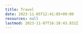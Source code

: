 ```yaml
---
title: Travel
date: 2023-11-05T12:41:05+09:00
resources: null
lastmod: 2023-11-07T16:18:43.831Z
---
```


